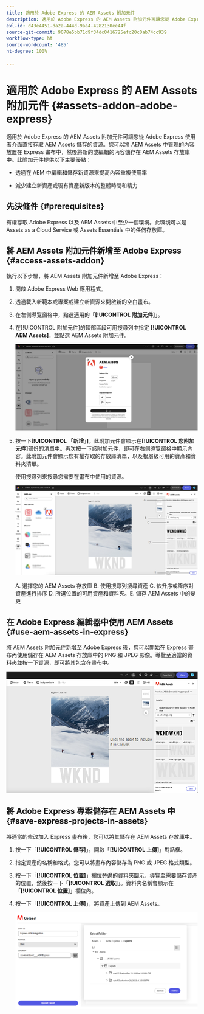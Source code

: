 ```yaml
---
title: 適用於 Adobe Express 的 AEM Assets 附加元件
description: 適用於 Adobe Express 的 AEM Assets 附加元件可讓您從 Adobe Express 使用者介面直接存取 AEM Assets 儲存的資源。
exl-id: d43e4451-da2a-444d-9aa4-4282130ee44f
source-git-commit: 9078e5bb71d9f34dc0416725efc20c0ab74cc939
workflow-type: ht
source-wordcount: '485'
ht-degree: 100%

---
```


# 適用於 Adobe Express 的 AEM Assets 附加元件 {#assets-addon-adobe-express}

適用於 Adobe Express 的 AEM Assets 附加元件可讓您從 Adobe Express 使用者介面直接存取 AEM Assets 儲存的資源。您可以將 AEM Assets 中管理的內容放置在 Express 畫布中，然後將新的或編輯的內容儲存在 AEM Assets 存放庫中。此附加元件提供以下主要優點：

* 透過在 AEM 中編輯和儲存新資源來提高內容重複使用率

* 減少建立新資產或現有資產新版本的整體時間和精力

## 先決條件 {#prerequisites}

有權存取 Adobe Express 以及 AEM Assets 中至少一個環境。此環境可以是 Assets as a Cloud Service 或 Assets Essentials 中的任何存放庫。


## 將 AEM Assets 附加元件新增至 Adobe Express {#access-assets-addon}

執行以下步驟，將 AEM Assets 附加元件新增至 Adobe Express：

1. 開啟 Adobe Express Web 應用程式。

1. 透過載入新範本或專案或建立新資源來開啟新的空白畫布。

1. 在左側導覽窗格中，點選適用的「**[!UICONTROL 附加元件]**」。

1. 在[!UICONTROL 附加元件]的頂部區段可用搜尋列中指定 **[!UICONTROL AEM Assets]**，並點選 AEM Assets 附加元件。

   ![AEM Assets 附加元件](assets/aem-assets-add-on.png)

1. 按一下&#x200B;**[!UICONTROL 「新增」]**。此附加元件會顯示在&#x200B;**[!UICONTROL 您附加元件]**&#x200B;部份的清單中。再次按一下該附加元件，即可在右側導覽窗格中顯示內容。此附加元件會顯示您有權存取的存放庫清單，以及根層級可用的資產和資料夾清單。

   使用搜尋列來搜尋您需要在畫布中使用的資源。

   ![在 AEM Assets 附加元件中搜尋資產](assets/assets-add-on-browse-assets.png)

   A. 選擇您的 AEM Assets 存放庫 B. 使用搜尋列搜尋資產 C. 依升序或降序對資產進行排序 D. 所選位置的可用資產和資料夾。E. 儲存 AEM Assets 中的變更



## 在 Adobe Express 編輯器中使用 AEM Assets {#use-aem-assets-in-express}

將 AEM Assets 附加元件新增至 Adobe Express 後，您可以開始在 Express 畫布內使用儲存在 AEM Assets 存放庫中的 PNG 和 JPEG 影像。導覽至適當的資料夾並按一下資源，即可將其包含在畫布中。

![包括資產附加元件中的資產](assets/aem-assets-add-on-include-assets.png)


## 將 Adobe Express 專案儲存在 AEM Assets 中 {#save-express-projects-in-assets}

將適當的修改加入 Express 畫布後，您可以將其儲存在 AEM Assets 存放庫中。

1. 按一下「**[!UICONTROL 儲存]**」，開啟「**[!UICONTROL 上傳]**」對話框。
1. 指定資產的名稱和格式。您可以將畫布內容儲存為 PNG 或 JPEG 格式類型。

1. 按一下「**[!UICONTROL 位置]**」欄位旁邊的資料夾圖示，導覽至需要儲存資產的位置，然後按一下「**[!UICONTROL 選取]**」。資料夾名稱會顯示在「**[!UICONTROL 位置]**」欄位內。

1. 按一下「**[!UICONTROL 上傳]**」，將資產上傳到 AEM Assets。

   ![將資產儲存在 AEM 中](assets/aem-assets-add-on-save.png)
